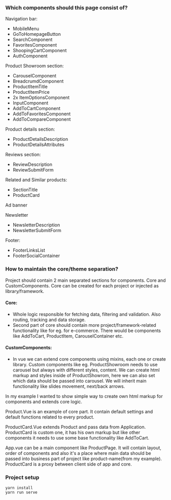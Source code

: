 ### Which components should this page consist of?
Navigation bar:
  - MobileMenu
  - GoToHomepageButton
  - SearchComponent
  - FavoritesComponent
  - ShoopingCartComponent
  - AuthComponent
  
Product Showroom section:
  - CarouselComponent
  - BreadcrumdComponent
  - ProductItemTitle
  - ProductItemPrice
  - 2x ItemOptionsComponent
  - InputComponent
  - AddToCartComponent
  - AddToFavoritesComponent
  - AddToCompareComponent

Product details section:
  - ProductDetailsDescription
  - ProductDetailsAttributes
  
Reviews section:
  - ReviewDescription
  - ReviewSubmitForm

Related and Similar products:
  - SectionTitle
  - ProductCard

Ad banner

Newsletter
  - NewsletterDescription
  - NewsletterSubmitForm
  
Footer: 
  - FooterLinksList
  - FooterSocialContainer


### How to maintain the core/theme separation? 
Project should contain 2 main separated sections for components. Core and CustomComponents.
Core can be created for each project or injected as library/framework. 

#### Core:
  - Whole logic responsible for fetching data, filtering and validation. Also routing, tracking and data storage.
  - Second part of core should contain more project/framework-related functionality like for eg. for e-commerce. There would be components like AddToCart, ProductItem, CarouselContainer etc.

#### CustomComponents:
  - In vue we can extend core components using mixins, each one or create library. Custom components like eg. ProductShowroom needs to use carousel but always with different styles, content. We can create html markup and styles inside of ProductShowrom, here we can also set which data should be passed into carousel. We will inherit main functionality like slides movement, next/back arrows. 




In my example I wanted to show simple way to create own html markup for components and extends core logic.

Product.Vue is an example of core part. It contain default settings and default functions related to every product.

ProductCard.Vue extends Product and pass data from Application. ProductCard is custom one, it has his own markup but like other components it needs to use some base functionality like AddToCart. 

App.vue can be a main component like ProductPage. It will contain layout, order of components and also it's a place where main data should be passed into business part of project like product-name(from my example). ProductCard is a proxy between client side of app and core.



### Project setup
```
yarn install
yarn run serve
```
